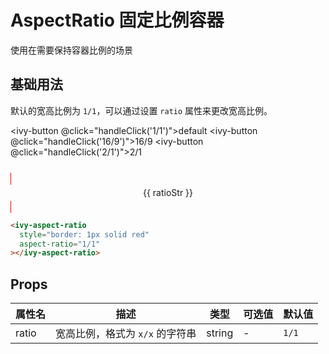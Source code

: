 # AspectRatio 固定比例容器

使用在需要保持容器比例的场景

## 基础用法

默认的宽高比例为 `1/1`，可以通过设置 `ratio` 属性来更改宽高比例。

<ivy-button @click="handleClick('1/1')">default</ivy-button>
<ivy-button @click="handleClick('16/9')">16/9</ivy-button>
<ivy-button @click="handleClick('2/1')">2/1</ivy-button>

<div style="height: 12px;"></div>

<ivy-aspect-ratio style="border: 1px solid red" :ratio="ratioStr">
    <div style="text-align:center;line-height: 2em;">{{ ratioStr }}</div>
</ivy-aspect-ratio>

```html
<ivy-aspect-ratio
  style="border: 1px solid red"
  aspect-ratio="1/1"
></ivy-aspect-ratio>
```

## Props

| 属性名 | 描述                            | 类型   | 可选值 | 默认值 |
| ------ | ------------------------------- | ------ | ------ | ------ |
| ratio  | 宽高比例，格式为 `x/x` 的字符串 | string | -      | `1/1`  |

<script setup>
import { ref } from 'vue'
const ratioStr = ref('1/1')
const handleClick = (ratio) => {
    ratioStr.value = ratio
}
</script>
